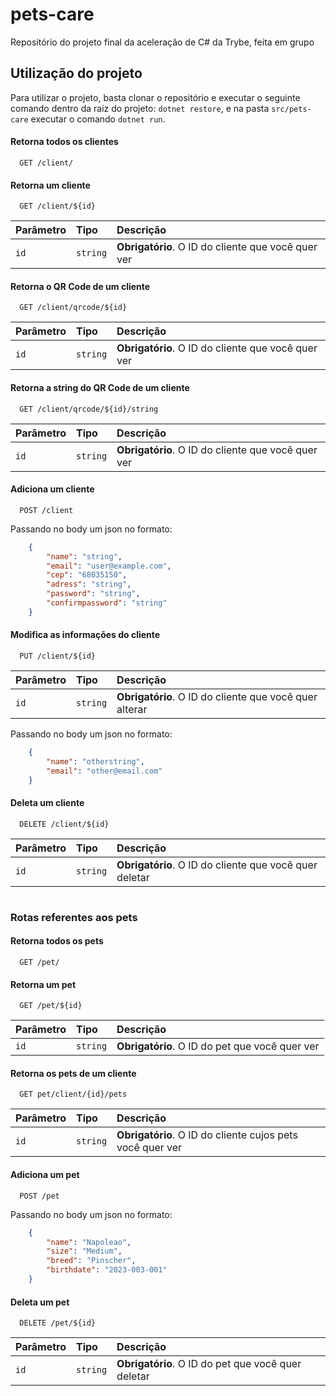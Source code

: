 # pets-care
Repositório do projeto final da aceleração de C# da Trybe, feita em grupo

## Utilização do projeto

Para utilizar o projeto, basta clonar o repositório e executar o seguinte comando dentro da raiz do projeto: `dotnet restore`, e na pasta `src/pets-care` executar o comando `dotnet run`.

#### Retorna todos os clientes
```
  GET /client/
```

#### Retorna um cliente
```
  GET /client/${id}
```
| Parâmetro   | Tipo       | Descrição                                   |
| :---------- | :--------- | :------------------------------------------ |
| `id`      | `string` | **Obrigatório**. O ID do cliente que você quer ver |

#### Retorna o QR Code de um cliente
```
  GET /client/qrcode/${id}
```
| Parâmetro   | Tipo       | Descrição                                   |
| :---------- | :--------- | :------------------------------------------ |
| `id`      | `string` | **Obrigatório**. O ID do cliente que você quer ver |

#### Retorna a string do QR Code de um cliente
```
  GET /client/qrcode/${id}/string
```
| Parâmetro   | Tipo       | Descrição                                   |
| :---------- | :--------- | :------------------------------------------ |
| `id`      | `string` | **Obrigatório**. O ID do cliente que você quer ver |

#### Adiciona um cliente
```
  POST /client
```
Passando no body um json no formato:
```json
    {
        "name": "string",
        "email": "user@example.com",
        "cep": "68035150",
        "adress": "string",
        "password": "string",
        "confirmpassword": "string"
    } 
```

#### Modifica as informações do cliente
```
  PUT /client/${id}
```
| Parâmetro   | Tipo       | Descrição                                   |
| :---------- | :--------- | :------------------------------------------ |
| `id`      | `string` | **Obrigatório**. O ID do cliente que você quer alterar |

Passando no body um json no formato:
```json
    {
        "name": "otherstring",
        "email": "other@email.com"
    }
```

#### Deleta um cliente
```
  DELETE /client/${id}
```
| Parâmetro   | Tipo       | Descrição                                   |
| :---------- | :--------- | :------------------------------------------ |
| `id`      | `string` | **Obrigatório**. O ID do cliente que você quer deletar |

#
### Rotas referentes aos pets

#### Retorna todos os pets
```
  GET /pet/
```

#### Retorna um pet
```
  GET /pet/${id}
```
| Parâmetro   | Tipo       | Descrição                                   |
| :---------- | :--------- | :------------------------------------------ |
| `id`      | `string` | **Obrigatório**. O ID do pet que você quer ver |

#### Retorna os pets de um cliente
```
  GET pet/client/{id}/pets
```
| Parâmetro   | Tipo       | Descrição                                   |
| :---------- | :--------- | :------------------------------------------ |
| `id`      | `string` | **Obrigatório**. O ID do cliente cujos pets você quer ver |


#### Adiciona um pet
```
  POST /pet
```
Passando no body um json no formato:
```json
    {
        "name": "Napoleao",
        "size": "Medium",
        "breed": "Pinscher",
        "birthdate": "2023-003-001"
    }
```

#### Deleta um pet
```
  DELETE /pet/${id}
```
| Parâmetro   | Tipo       | Descrição                                   |
| :---------- | :--------- | :------------------------------------------ |
| `id`      | `string` | **Obrigatório**. O ID do pet que você quer deletar |
